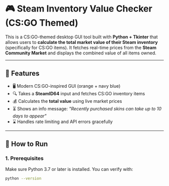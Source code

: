 # 🎮 Steam Inventory Value Checker (CS:GO Themed)

This is a CS:GO-themed desktop GUI tool built with **Python + Tkinter** that allows users to **calculate the total market value of their Steam inventory** (specifically for CS:GO items). It fetches real-time prices from the **Steam Community Market** and displays the combined value of all items owned.

---

## 🧩 Features

- 🖥️ Modern CS:GO-inspired GUI (orange + navy blue)
- 🔍 Takes a **SteamID64** input and fetches CS:GO inventory items
- 💰 Calculates the **total value** using live market prices
- ⏳ Shows an info message: *"Recently purchased skins can take up to 10 days to appear"*
- ⌛ Handles rate limiting and API errors gracefully

---

## 🚀 How to Run

### 1. Prerequisites

Make sure Python 3.7 or later is installed. You can verify with:

```bash
python --version
